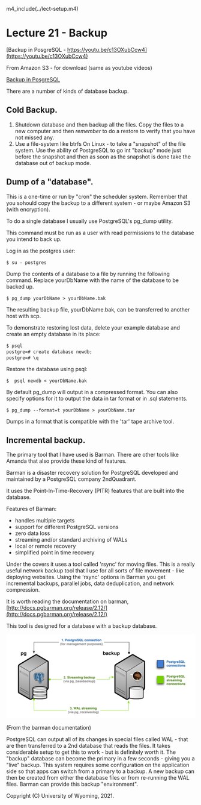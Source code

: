 
m4_include(../lect-setup.m4)

# Lecture 21 - Backup

[Backup in PosgreSQL - https://youtu.be/c13OXubCcw4](https://youtu.be/c13OXubCcw4)<br>

From Amazon S3 - for download (same as youtube videos)

[Backup in PosgreSQL](http://uw-s20-2015.s3.amazonaws.com/4820-L21-backup.mp4)<br>

There are a number of kinds of database backup.

## Cold Backup.

1. Shutdown database and then backup all the files.  Copy the files to a new computer and then  *remember* to do a restore to verify that you have not missed any.
2. Use a file-system like btrfs On Linux - to take a "snapshot" of the file system.  Use the ability of PostgreSQL to go int "backup" mode just before the
snapshot and then as soon as the snapshot is done take the database out of backup mode.


## Dump of a "database".

This is a one-time or run by "cron" the scheduler system.
Remember that you sohould copy the backup to a different system - or maybe Amazon S3 (with encryption).

To do a single database I usually use
PostgreSQL's pg_dump utility.

This command must be run as a user with read permissions to the database you intend to back up.

Log in as the postgres user:

```
$ su - postgres
```

Dump the contents of a database to a file by running the following command. Replace yourDbName with the name of the database to be backed up.

```
$ pg_dump yourDbName > yourDbName.bak

```

The resulting backup file, yourDbName.bak, can be transferred to another host with scp.

To demonstrate restoring lost data, delete your example database and create an empty database in its place:

```
$ psql
postgre=# create database newdb;
postgre=# \q
```

Restore the database using psql:

```
$  psql newdb < yourDbName.bak
```

By default pg_dump will output in a compressed format.
You can also specify options for it to output the data in
tar format or in .sql statements.

```
$ pg_dump --format=t yourDbName > yourDbName.tar
```

Dumps in a format that is compatible with the 'tar' tape archive tool.



## Incremental backup.


The primary tool that I have used is Barman.   There are other tools like Amanda that also provide these kind of features.

Barman is a disaster recovery solution for PostgreSQL developed and maintained by a PostgreSQL company 2ndQuadrant.

It uses the Point-In-Time-Recovery (PITR) features that are built into the database.

Features of Barman:

- handles multiple targets
- support for different PostgreSQL versions
- zero data loss
- streaming and/or standard archiving of WALs
- local or remote recovery
- simplified point in time recovery

Under the covers it uses a tool called 'rsync' for moving files.  This is a really useful network backup tool
that I use for all sorts of file movement - like deploying websites.  Using the 'rsync' options in 
Barman you get incremental backups, parallel jobs, data deduplication, and network compression.

It is worth reading the documentation on barman, [http://docs.pgbarman.org/release/2.12/](http://docs.pgbarman.org/release/2.12/)

This tool is designed for a database with a backup database. 

![barman-architecture-scenario1.png](barman-architecture-scenario1.png)

(From the barman documentation)

PostgreSQL can output all of its changes in special
files called WAL - that are then transferred to a 2nd database that reads the files.   It takes considerable
setup to get this to work - but is definitely worth it.  The "backup" database can become the primary in a few
seconds - giving you a "live" backup.  This system requires some configuration on the application side so that
apps can switch from a primary to a backup.     A new backup can then be created from either the database
files or from re-running the WAL files.  Barman can provide this backup "environment".




Copyright (C) University of Wyoming, 2021.
